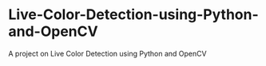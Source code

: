 # Live-Color-Detection-using-Python-and-OpenCV
A project on Live Color Detection using Python and OpenCV
